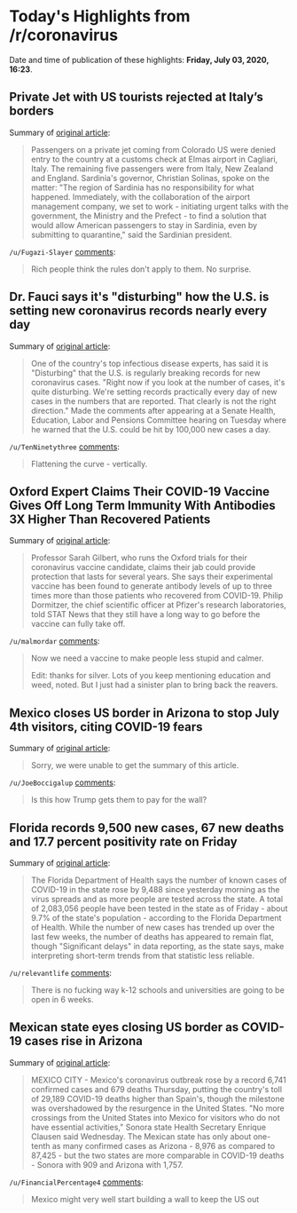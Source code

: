 # Today's Highlights from /r/coronavirus

Date and time of publication of these highlights: **Friday, July 03, 2020, 16:23**.

## Private Jet with US tourists rejected at Italy’s borders

Summary of [original article](https://www.wantedinrome.com/news/private-jet-with-us-tourists-rejected-at-italys-borders.html):

> Passengers on a private jet coming from Colorado US were denied entry to the country at a customs check at Elmas airport in Cagliari, Italy. The remaining five passengers were from Italy, New Zealand and England. Sardinia's governor, Christian Solinas, spoke on the matter: "The region of Sardinia has no responsibility for what happened. Immediately, with the collaboration of the airport management company, we set to work - initiating urgent talks with the government, the Ministry and the Prefect - to find a solution that would allow American passengers to stay in Sardinia, even by submitting to quarantine," said the Sardinian president.

`/u/Fugazi-Slayer` [comments](https://www.reddit.com/r/Coronavirus/comments/hkmxl8/private_jet_with_us_tourists_rejected_at_italys/):

> Rich people think the rules don't apply to them. No surprise.

## Dr. Fauci says it's "disturbing" how the U.S. is setting new coronavirus records nearly every day

Summary of [original article](https://www.newsweek.com/fauci-record-coronavirus-1515230):

> One of the country's top infectious disease experts, has said it is "Disturbing" that the U.S. is regularly breaking records for new coronavirus cases. "Right now if you look at the number of cases, it's quite disturbing. We're setting records practically every day of new cases in the numbers that are reported. That clearly is not the right direction." Made the comments after appearing at a Senate Health, Education, Labor and Pensions Committee hearing on Tuesday where he warned that the U.S. could be hit by 100,000 new cases a day.

`/u/TenNinetythree` [comments](https://www.reddit.com/r/Coronavirus/comments/hkjh50/dr_fauci_says_its_disturbing_how_the_us_is/):

> Flattening the curve - vertically.

## Oxford Expert Claims Their COVID-19 Vaccine Gives Off Long Term Immunity With Antibodies 3X Higher Than Recovered Patients

Summary of [original article](https://www.sciencetimes.com/articles/26293/20200701/oxford-expert-claims-covid-19-vaccine-gives-long-term-immunity.htm):

> Professor Sarah Gilbert, who runs the Oxford trials for their coronavirus vaccine candidate, claims their jab could provide protection that lasts for several years. She says their experimental vaccine has been found to generate antibody levels of up to three times more than those patients who recovered from COVID-19. Philip Dormitzer, the chief scientific officer at Pfizer's research laboratories, told STAT News that they still have a long way to go before the vaccine can fully take off.

`/u/malmordar` [comments](https://www.reddit.com/r/Coronavirus/comments/hkg7dv/oxford_expert_claims_their_covid19_vaccine_gives/):

> Now we need a vaccine to make people less stupid and calmer.
> 
> Edit: thanks for silver.
>           Lots of you keep mentioning education and weed, noted. But I just had a sinister plan to bring back the reavers.

## Mexico closes US border in Arizona to stop July 4th visitors, citing COVID-19 fears

Summary of [original article](https://www.sacbee.com/news/coronavirus/article243985782.html):

> Sorry, we were unable to get the summary of this article.

`/u/JoeBoccigalup` [comments](https://www.reddit.com/r/Coronavirus/comments/hkq2xz/mexico_closes_us_border_in_arizona_to_stop_july/):

> Is this how Trump gets them to pay for the wall?

## Florida records 9,500 new cases, 67 new deaths and 17.7 percent positivity rate on Friday

Summary of [original article](https://www.fox13news.com/news/nearly-9500-new-florida-coronavirus-cases-reported-friday-67-new-deaths):

> The Florida Department of Health says the number of known cases of COVID-19 in the state rose by 9,488 since yesterday morning as the virus spreads and as more people are tested across the state. A total of 2,083,056 people have been tested in the state as of Friday - about 9.7% of the state's population - according to the Florida Department of Health. While the number of new cases has trended up over the last few weeks, the number of deaths has appeared to remain flat, though "Significant delays" in data reporting, as the state says, make interpreting short-term trends from that statistic less reliable.

`/u/relevantlife` [comments](https://www.reddit.com/r/Coronavirus/comments/hkkr4z/florida_records_9500_new_cases_67_new_deaths_and/):

> There is no fucking way k-12 schools and universities are going to be open in 6 weeks.

## Mexican state eyes closing US border as COVID-19 cases rise in Arizona

Summary of [original article](https://www.fox10phoenix.com/news/mexican-state-eyes-closing-us-border-as-covid-19-cases-rise-in-arizona):

> MEXICO CITY - Mexico's coronavirus outbreak rose by a record 6,741 confirmed cases and 679 deaths Thursday, putting the country's toll of 29,189 COVID-19 deaths higher than Spain's, though the milestone was overshadowed by the resurgence in the United States. "No more crossings from the United States into Mexico for visitors who do not have essential activities," Sonora state Health Secretary Enrique Clausen said Wednesday. The Mexican state has only about one-tenth as many confirmed cases as Arizona - 8,976 as compared to 87,425 - but the two states are more comparable in COVID-19 deaths - Sonora with 909 and Arizona with 1,757.

`/u/FinancialPercentage4` [comments](https://www.reddit.com/r/Coronavirus/comments/hkhopo/mexican_state_eyes_closing_us_border_as_covid19/):

> Mexico might very well start building a wall to keep the US out

